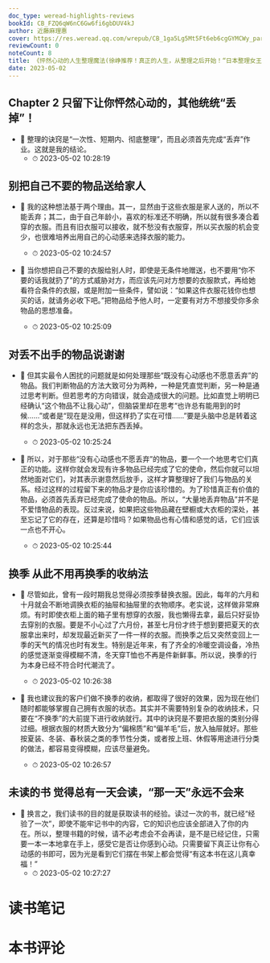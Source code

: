 ```yaml
---
doc_type: weread-highlights-reviews
bookId: CB_FZQ6qW6nC6Gw6fi6gbDUV4kJ
author: 近藤麻理惠
cover: https://res.weread.qq.com/wrepub/CB_1ga5Lg5Mt5Ft6eb6cgGYMCWy_parsecover
reviewCount: 0
noteCount: 8
title: 《怦然心动的人生整理魔法(徐峥推荐！真正的人生，从整理之后开始！“日本整理女王”近藤麻理惠心动整理术。) (博集成功法则系列)》
date: 2023-05-02
---
```



## Chapter 2 只留下让你怦然心动的，其他统统“丢掉”！


- 📌 整理的诀窍是“一次性、短期内、彻底整理”，而且必须首先完成“丢弃”作业。这就是我的结论。 
    - ⏱ 2023-05-02 10:28:19 
## 别把自己不要的物品送给家人


- 📌 我的这种想法基于两个理由。其一，显然由于这些衣服是家人送的，所以不能丢弃；其二，由于自己年龄小，喜欢的标准还不明确，所以就有很多凑合着穿的衣服。而且有旧衣服可以接收，就不愁没有衣服穿，所以买衣服的机会变少，也很难培养出用自己的心动感来选择衣服的能力。 
    - ⏱ 2023-05-02 10:24:57 

- 📌 当你想把自己不要的衣服给别人时，即使是无条件地赠送，也不要用“你不要的话我就扔了”的方式威胁对方，而应该先问对方想要的衣服款式，再给她看符合条件的衣服，或是附加一些条件，譬如说：“如果这件衣服花钱你也想买的话，就请务必收下吧。”把物品给予他人时，一定要有对方不想接受你多余物品的思想准备。 
    - ⏱ 2023-05-02 10:25:09 
## 对丢不出手的物品说谢谢


- 📌 但其实最令人困扰的问题就是如何处理那些“既没有心动感也不愿意丢弃”的物品。我们判断物品的方法大致可分为两种，一种是凭直觉判断，另一种是通过思考判断。但若思考的方向错误，就会造成很大的问题。比如直觉上明明已经确认“这个物品不让我心动”，但脑袋里却在思考“也许总有能用到的时候……”或者是“现在是没用，但这样扔了实在可惜……”要是头脑中总是转着这样的念头，那就永远也无法把东西丢掉。 
    - ⏱ 2023-05-02 10:25:24 

- 📌 所以，对于那些“没有心动感也不愿丢弃”的物品，要一个一个地思考它们真正的功能。这样你就会发现有许多物品已经完成了它的使命，然后你就可以坦然地面对它们，对其表示谢意然后放手，这样才算整理好了我们与物品的关系。经过这样的过程留下来的物品才是你应该珍惜的。为了珍惜真正有价值的物品，必须首先丢弃已经完成了使命的物品。所以，“大量地丢弃物品”并不是不爱惜物品的表现。反过来说，如果把这些物品藏在壁橱或大衣柜的深处，甚至忘记了它的存在，还算是珍惜吗？如果物品也有心情和感觉的话，它们应该一点也不开心。 
    - ⏱ 2023-05-02 10:25:44 
## 换季 从此不用再换季的收纳法


- 📌 尽管如此，曾有一段时期我总觉得必须按季替换衣服。因此，每年的六月和十月就会不断地调换衣柜的抽屉和抽屉里的衣物顺序。老实说，这样做非常麻烦。有时即使衣柜上面的箱子里有想穿的衣服，我也懒得去拿，最后只好妥协去穿别的衣服。要是不小心过了六月份，甚至七月份才终于想到要把夏天的衣服拿出来时，却发现最近新买了一件一样的衣服。而换季之后又突然变回上一季的天气的情况也时有发生。特别是近年来，有了齐全的冷暖空调设备，冷热的感觉逐渐变得模糊不清，冬天穿T恤也不再是件新鲜事。所以说，换季的行为本身已经不符合时代潮流了。 
    - ⏱ 2023-05-02 10:26:38 

- 📌 我也建议我的客户们做不换季的收纳，都取得了很好的效果，因为现在他们随时都能够掌握自己拥有衣服的状态。其实并不需要特别复杂的收纳技术，只要在“不换季”的大前提下进行收纳就行。其中的诀窍是不要把衣服的类别分得过细。根据衣服的材质大致分为“偏棉质”和“偏羊毛”后，放入抽屉就好。那些按夏装、冬装、春秋装之类的季节性分类，或者按上班、休假等用途进行分类的做法，都容易变得模糊，应该尽量避免。 
    - ⏱ 2023-05-02 10:26:57 
## 未读的书 觉得总有一天会读，“那一天”永远不会来


- 📌 换言之，我们读书的目的就是获取读书的经验。读过一次的书，就已经“经验了一次”，即使不能牢记书中的内容，它的知识也应该全部进入了你的内在。所以，整理书籍的时候，请不必考虑会不会再读，是不是已经记住，只需要一本一本地拿在手上，感受它是否让你感到心动。只需要留下真正让你有心动感的书即可，因为光是看到它们摆在书架上都会觉得“有这本书在这儿真幸福！” 
    - ⏱ 2023-05-02 10:27:27 

# 读书笔记


# 本书评论
